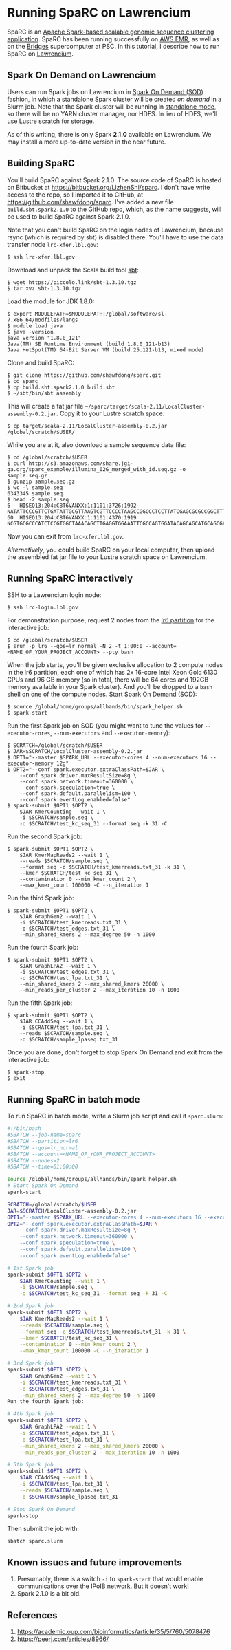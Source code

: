 # Running SpaRC on Lawrencium

SpaRC is an [Apache Spark-based scalable genomic sequence clustering application](#references). SpaRC has been running successfully on [AWS EMR](https://aws.amazon.com/emr/), as well as on the [Bridges](https://www.psc.edu/bridges) supercomputer at PSC. In this tutorial, I describe how to run SpaRC on [Lawrencium](https://sites.google.com/a/lbl.gov/high-performance-computing-services-group/lbnl-supercluster/lawrencium).

## Spark On Demand on Lawrencium

Users can run Spark jobs on Lawrencium in [Spark On Demand (SOD)](https://sites.google.com/a/lbl.gov/high-performance-computing-services-group/getting-started/faq) fashion, in which a standalone Spark cluster will be created *on demand* in a Slurm job. Note that the Spark cluster will be running in [standalone mode](https://spark.apache.org/docs/latest/spark-standalone.html), so there will be no YARN cluster manager, nor HDFS. In lieu of HDFS, we'll use Lustre scratch for storage.

As of this writing, there is only Spark **2.1.0** available on Lawrencium. We may install a more up-to-date version in the near future.

## Building SpaRC

You'll build SpaRC against Spark 2.1.0. The source code of SpaRC is hosted on Bitbucket at <https://bitbucket.org/LizhenShi/sparc>. I don't have write access to the repo, so I imported it to GitHub, at <https://github.com/shawfdong/sparc>. I've added a new file `build.sbt.spark2.1.0` to the GitHub repo, which, as the name suggests, will be used to build SpaRC against Spark 2.1.0.

Note that you can't build SpaRC on the login nodes of Lawrencium, because rsync (which is required by sbt) is disabled there. You'll have to use the data transfer node `lrc-xfer.lbl.gov`:

```shell
$ ssh lrc-xfer.lbl.gov
```

Download and unpack the Scala build tool [sbt](https://www.scala-sbt.org/):

```shell
$ wget https://piccolo.link/sbt-1.3.10.tgz
$ tar xvz sbt-1.3.10.tgz
```

Load the module for JDK 1.8.0:

```shell
$ export MODULEPATH=$MODULEPATH:/global/software/sl-7.x86_64/modfiles/langs
$ module load java
$ java -version
java version "1.8.0_121"
Java(TM) SE Runtime Environment (build 1.8.0_121-b13)
Java HotSpot(TM) 64-Bit Server VM (build 25.121-b13, mixed mode)
```

Clone and build SpaRC:

```shell
$ git clone https://github.com/shawfdong/sparc.git
$ cd sparc
$ cp build.sbt.spark2.1.0 build.sbt
$ ~/sbt/bin/sbt assembly
```

This will create a fat jar file `~/sparc/target/scala-2.11/LocalCluster-assembly-0.2.jar`. Copy it to your Lustre scratch space:

```
$ cp target/scala-2.11/LocalCluster-assembly-0.2.jar /global/scratch/$USER/
```

While you are at it, also download a sample sequence data file:

```console
$ cd /global/scratch/$USER
$ curl http://s3.amazonaws.com/share.jgi-ga.org/sparc_example/illumina_02G_merged_with_id.seq.gz -o sample.seq.gz
$ gunzip sample.seq.gz
$ wc -l sample.seq
6343345 sample.seq
$ head -2 sample.seq
6	HISEQ13:204:C8T6VANXX:1:1101:3726:1992	NATATTCCCGTTCTGATATTGCGTTAAGTCGTTCCCCTAAGCCGGCCCTCCTTATCGAGCGCGCCGGCTTTTTTTGCCATGTTCAGCGAATCACAGGACAAGATACTTCACCTAACGTAGTAGATGGTTCTATGCTTAAGGGCAAGGTGTNTTAATCTCGATATCCGCCTGTTTTAATAAATCAGCGACGAAGCGATGGGAGGATAAGCGCTCGTCAAAAACCACGCGCTTTTTTTCTAAGGTGGGTAAGTTCAAGGTAACACCCCCACTATGCCTATGAGTGAATTGGTAACACCTTGCC
60	HISEQ13:204:C8T6VANXX:1:1101:4370:1919	NCGTGCGCCCATCTCCGTGGCTAAACAGCTTGAGGTGGAAATTCGCCAGTGGATACAGCAGCATGCAGCGACAGGCGGGCGTCGCCTCCCTTCGATACGCCATTTAGCAGCAACACATAACGTCAGCCGCAATGCAGTCATTGAAGCTTANGTAAGGTCTTCTCCTTCGCGCCAATCGTTAGGTAACCAGCCGCAGCCCAGTTTCAATGACTGTTCATCGGTGTTAAACACGCCCCATAAGCCATTCGTCACTTCTTCCAATGGCGTTGATGACGCGGGTTGAACCAGTTTCAGCGCGTTA
```

Now you can exit from `lrc-xfer.lbl.gov`.

*Alternatively*, you could build SpaRC on your local computer, then upload the assembled fat jar file to your Lustre scratch space on Lawrencium.

## Running SpaRC interactively

SSH to a Lawrencium login node:

```shell
$ ssh lrc-login.lbl.gov
```

For demonstration purpose, request 2 nodes from the [lr6 partition](https://sites.google.com/a/lbl.gov/high-performance-computing-services-group/lbnl-supercluster/lawrencium) for the interactive job:

```
$ cd /global/scratch/$USER
$ srun -p lr6 --qos=lr_normal -N 2 -t 1:00:0 --account=<NAME_OF_YOUR_PROJECT_ACCOUNT> --pty bash
```

When the job starts, you'll be given exclusive allocation to 2 compute nodes in the lr6 partition, each one of which has 2x 16-core Intel Xeon Gold 6130 CPUs and 96 GB memory (so in total, there will be 64 cores and 192GB memory available in your Spark cluster). And you'll be dropped to a `bash` shell on one of the compute nodes. Start Spark On Demand (SOD):

```
$ source /global/home/groups/allhands/bin/spark_helper.sh
$ spark-start
```

Run the first Spark job on SOD (you might want to tune the values for `--executor-cores`, `--num-executors` and `--executor-memory`):

```
$ SCRATCH=/global/scratch/$USER
$ JAR=$SCRATCH/LocalCluster-assembly-0.2.jar
$ OPT1="--master $SPARK_URL --executor-cores 4 --num-executors 16 --executor-memory 12g"
$ OPT2="--conf spark.executor.extraClassPath=$JAR \
    --conf spark.driver.maxResultSize=8g \
    --conf spark.network.timeout=360000 \
    --conf spark.speculation=true \
    --conf spark.default.parallelism=100 \
    --conf spark.eventLog.enabled=false"
$ spark-submit $OPT1 $OPT2 \
    $JAR KmerCounting --wait 1 \
    -i $SCRATCH/sample.seq \
    -o $SCRATCH/test_kc_seq_31 --format seq -k 31 -C
```

Run the second Spark job:

```
$ spark-submit $OPT1 $OPT2 \
    $JAR KmerMapReads2 --wait 1 \
    --reads $SCRATCH/sample.seq \
    --format seq -o $SCRATCH/test_kmerreads.txt_31 -k 31 \
    --kmer $SCRATCH/test_kc_seq_31 \
    --contamination 0 --min_kmer_count 2 \
    --max_kmer_count 100000 -C --n_iteration 1
```

Run the third Spark job:

```
$ spark-submit $OPT1 $OPT2 \
    $JAR GraphGen2 --wait 1 \
    -i $SCRATCH/test_kmerreads.txt_31 \
    -o $SCRATCH/test_edges.txt_31 \
    --min_shared_kmers 2 --max_degree 50 -n 1000
```

Run the fourth Spark job:

```
$ spark-submit $OPT1 $OPT2 \
    $JAR GraphLPA2 --wait 1 \
    -i $SCRATCH/test_edges.txt_31 \
    -o $SCRATCH/test_lpa.txt_31 \
    --min_shared_kmers 2 --max_shared_kmers 20000 \
    --min_reads_per_cluster 2 --max_iteration 10 -n 1000
```

Run the fifth Spark job:

```
$ spark-submit $OPT1 $OPT2 \
    $JAR CCAddSeq --wait 1 \
    -i $SCRATCH/test_lpa.txt_31 \
    --reads $SCRATCH/sample.seq \
    -o $SCRATCH/sample_lpaseq.txt_31
```

Once you are done, don't forget to stop Spark On Demand and exit from the interactive job: 

```
$ spark-stop
$ exit
```

## Running SpaRC in batch mode

To run SpaRC in batch mode, write a Slurm job script and call it `sparc.slurm`:

```bash
#!/bin/bash
#SBATCH --job-name=sparc
#SBATCH --partition=lr6
#SBATCH --qos=lr_normal
#SBATCH --account=<NAME_OF_YOUR_PROJECT_ACCOUNT>
#SBATCH --nodes=2
#SBATCH --time=01:00:00

source /global/home/groups/allhands/bin/spark_helper.sh
# Start Spark On Demand
spark-start

SCRATCH=/global/scratch/$USER
JAR=$SCRATCH/LocalCluster-assembly-0.2.jar
OPT1="--master $SPARK_URL --executor-cores 4 --num-executors 16 --executor-memory 12g"
OPT2="--conf spark.executor.extraClassPath=$JAR \
    --conf spark.driver.maxResultSize=8g \
    --conf spark.network.timeout=360000 \
    --conf spark.speculation=true \
    --conf spark.default.parallelism=100 \
    --conf spark.eventLog.enabled=false"

# 1st Spark job
spark-submit $OPT1 $OPT2 \
    $JAR KmerCounting --wait 1 \
    -i $SCRATCH/sample.seq \
    -o $SCRATCH/test_kc_seq_31 --format seq -k 31 -C

# 2nd Spark job
spark-submit $OPT1 $OPT2 \
    $JAR KmerMapReads2 --wait 1 \
    --reads $SCRATCH/sample.seq \
    --format seq -o $SCRATCH/test_kmerreads.txt_31 -k 31 \
    --kmer $SCRATCH/test_kc_seq_31 \
    --contamination 0 --min_kmer_count 2 \
    --max_kmer_count 100000 -C --n_iteration 1

# 3rd Spark job
spark-submit $OPT1 $OPT2 \
    $JAR GraphGen2 --wait 1 \
    -i $SCRATCH/test_kmerreads.txt_31 \
    -o $SCRATCH/test_edges.txt_31 \
    --min_shared_kmers 2 --max_degree 50 -n 1000
Run the fourth Spark job:

# 4th Spark job
spark-submit $OPT1 $OPT2 \
    $JAR GraphLPA2 --wait 1 \
    -i $SCRATCH/test_edges.txt_31 \
    -o $SCRATCH/test_lpa.txt_31 \
    --min_shared_kmers 2 --max_shared_kmers 20000 \
    --min_reads_per_cluster 2 --max_iteration 10 -n 1000

# 5th Spark job
spark-submit $OPT1 $OPT2 \
    $JAR CCAddSeq --wait 1 \
    -i $SCRATCH/test_lpa.txt_31 \
    --reads $SCRATCH/sample.seq \
    -o $SCRATCH/sample_lpaseq.txt_31

# Stop Spark On Demand
spark-stop
```

Then submit the job with:

```shell
sbatch sparc.slurm
```

## Known issues and future improvements

1. Presumably, there is a switch `-i` to `spark-start` that would enable communications over the IPoIB network. But it doesn't work!
2. Spark 2.1.0 is a bit old.

## References

1. <https://academic.oup.com/bioinformatics/article/35/5/760/5078476>
2. <https://peerj.com/articles/8966/>
